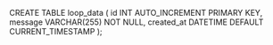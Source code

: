 CREATE TABLE loop_data (
    id INT AUTO_INCREMENT PRIMARY KEY,
    message VARCHAR(255) NOT NULL,
    created_at DATETIME DEFAULT CURRENT_TIMESTAMP
);
